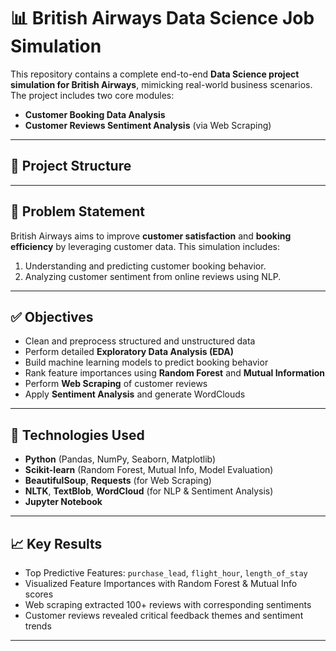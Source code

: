 # 📊 British Airways Data Science Job Simulation

This repository contains a complete end-to-end **Data Science project simulation for British Airways**, mimicking real-world business scenarios. The project includes two core modules:

- **Customer Booking Data Analysis**
- **Customer Reviews Sentiment Analysis** (via Web Scraping)

---

## 📁 Project Structure


---

## 🧠 Problem Statement

British Airways aims to improve **customer satisfaction** and **booking efficiency** by leveraging customer data. This simulation includes:

1. Understanding and predicting customer booking behavior.
2. Analyzing customer sentiment from online reviews using NLP.

---

## ✅ Objectives

- Clean and preprocess structured and unstructured data
- Perform detailed **Exploratory Data Analysis (EDA)**
- Build machine learning models to predict booking behavior
- Rank feature importances using **Random Forest** and **Mutual Information**
- Perform **Web Scraping** of customer reviews
- Apply **Sentiment Analysis** and generate WordClouds

---

## 🔧 Technologies Used

- **Python** (Pandas, NumPy, Seaborn, Matplotlib)
- **Scikit-learn** (Random Forest, Mutual Info, Model Evaluation)
- **BeautifulSoup**, **Requests** (for Web Scraping)
- **NLTK**, **TextBlob**, **WordCloud** (for NLP & Sentiment Analysis)
- **Jupyter Notebook**

---

## 📈 Key Results

- Top Predictive Features: `purchase_lead`, `flight_hour`, `length_of_stay`
- Visualized Feature Importances with Random Forest & Mutual Info scores
- Web scraping extracted 100+ reviews with corresponding sentiments
- Customer reviews revealed critical feedback themes and sentiment trends

---

